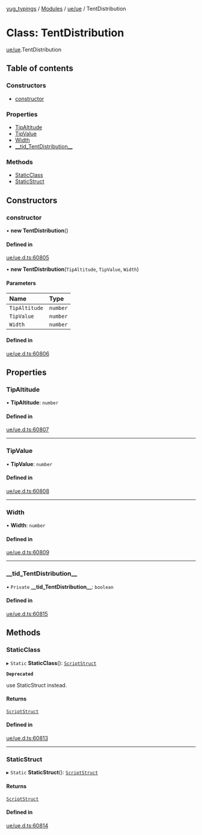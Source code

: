 [yug_typings](../README.md) / [Modules](../modules.md) / [ue/ue](../modules/ue_ue.md) / TentDistribution

# Class: TentDistribution

[ue/ue](../modules/ue_ue.md).TentDistribution

## Table of contents

### Constructors

- [constructor](ue_ue.TentDistribution.md#constructor)

### Properties

- [TipAltitude](ue_ue.TentDistribution.md#tipaltitude)
- [TipValue](ue_ue.TentDistribution.md#tipvalue)
- [Width](ue_ue.TentDistribution.md#width)
- [\_\_tid\_TentDistribution\_\_](ue_ue.TentDistribution.md#__tid_tentdistribution__)

### Methods

- [StaticClass](ue_ue.TentDistribution.md#staticclass)
- [StaticStruct](ue_ue.TentDistribution.md#staticstruct)

## Constructors

### constructor

• **new TentDistribution**()

#### Defined in

[ue/ue.d.ts:60805](https://github.com/YugMetaverse/yug_typings/blob/b7d9b19/ue/ue.d.ts#L60805)

• **new TentDistribution**(`TipAltitude`, `TipValue`, `Width`)

#### Parameters

| Name | Type |
| :------ | :------ |
| `TipAltitude` | `number` |
| `TipValue` | `number` |
| `Width` | `number` |

#### Defined in

[ue/ue.d.ts:60806](https://github.com/YugMetaverse/yug_typings/blob/b7d9b19/ue/ue.d.ts#L60806)

## Properties

### TipAltitude

• **TipAltitude**: `number`

#### Defined in

[ue/ue.d.ts:60807](https://github.com/YugMetaverse/yug_typings/blob/b7d9b19/ue/ue.d.ts#L60807)

___

### TipValue

• **TipValue**: `number`

#### Defined in

[ue/ue.d.ts:60808](https://github.com/YugMetaverse/yug_typings/blob/b7d9b19/ue/ue.d.ts#L60808)

___

### Width

• **Width**: `number`

#### Defined in

[ue/ue.d.ts:60809](https://github.com/YugMetaverse/yug_typings/blob/b7d9b19/ue/ue.d.ts#L60809)

___

### \_\_tid\_TentDistribution\_\_

• `Private` **\_\_tid\_TentDistribution\_\_**: `boolean`

#### Defined in

[ue/ue.d.ts:60815](https://github.com/YugMetaverse/yug_typings/blob/b7d9b19/ue/ue.d.ts#L60815)

## Methods

### StaticClass

▸ `Static` **StaticClass**(): [`ScriptStruct`](ue_ue.ScriptStruct.md)

**`Deprecated`**

use StaticStruct instead.

#### Returns

[`ScriptStruct`](ue_ue.ScriptStruct.md)

#### Defined in

[ue/ue.d.ts:60813](https://github.com/YugMetaverse/yug_typings/blob/b7d9b19/ue/ue.d.ts#L60813)

___

### StaticStruct

▸ `Static` **StaticStruct**(): [`ScriptStruct`](ue_ue.ScriptStruct.md)

#### Returns

[`ScriptStruct`](ue_ue.ScriptStruct.md)

#### Defined in

[ue/ue.d.ts:60814](https://github.com/YugMetaverse/yug_typings/blob/b7d9b19/ue/ue.d.ts#L60814)
